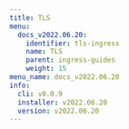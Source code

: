 ```yaml
---
title: TLS
menu:
  docs_v2022.06.20:
    identifier: tls-ingress
    name: TLS
    parent: ingress-guides
    weight: 15
menu_name: docs_v2022.06.20
info:
  cli: v0.0.9
  installer: v2022.06.20
  version: v2022.06.20
---
```


